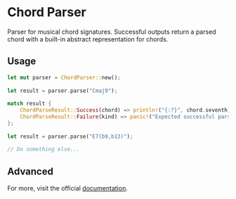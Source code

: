 # Chord Parser

Parser for musical chord signatures. Successful outputs return a parsed chord with a built-in abstract representation for chords.

## Usage

```rust
let mut parser = ChordParser::new();
 
let result = parser.parse("Cmaj9");
 
match result {
    ChordParseResult::Success(chord) => println!("{:?}", chord.seventh),
    ChordParseResult::Failure(kind) => panic!("Expected successful parse!"),
};
 
let result = parser.parse("E7(b9,b13)");
 
// Do something else...
```

## Advanced

For more, visit the official [documentation](https://docs.rs/crate/chord-parser/latest/).
